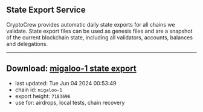## State Export Service
CryptoCrew provides automatic daily state exports for all chains we validate. State export files can be used as genesis files and are a snapshot of the current blockchain state, including all validators, accounts, balances and delegations.

---
**Download: [migaloo-1 state export](https://dl-eu2.ccvalidators.com/SERVICE/migaloo/migaloo-1_export_7183696.json)**
---

- last updated: Tue Jun 04 2024 00:53:49
- chain id: `migaloo-1`
- export height: `7183696`
- use for: airdrops, local tests, chain recovery
